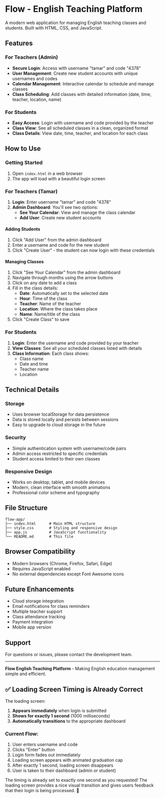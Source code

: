 # Flow - English Teaching Platform

A modern web application for managing English teaching classes and students. Built with HTML, CSS, and JavaScript.

## Features

### For Teachers (Admin)
- **Secure Login**: Access with username "tamar" and code "4378"
- **User Management**: Create new student accounts with unique usernames and codes
- **Calendar Management**: Interactive calendar to schedule and manage classes
- **Class Scheduling**: Add classes with detailed information (date, time, teacher, location, name)

### For Students
- **Easy Access**: Login with username and code provided by the teacher
- **Class View**: See all scheduled classes in a clean, organized format
- **Class Details**: View date, time, teacher, and location for each class

## How to Use

### Getting Started
1. Open `index.html` in a web browser
2. The app will load with a beautiful login screen

### For Teachers (Tamar)
1. **Login**: Enter username "tamar" and code "4378"
2. **Admin Dashboard**: You'll see two options:
   - **See Your Calendar**: View and manage the class calendar
   - **Add User**: Create new student accounts

#### Adding Students
1. Click "Add User" from the admin dashboard
2. Enter a username and code for the new student
3. Click "Create User" - the student can now login with these credentials

#### Managing Classes
1. Click "See Your Calendar" from the admin dashboard
2. Navigate through months using the arrow buttons
3. Click on any date to add a class
4. Fill in the class details:
   - **Date**: Automatically set to the selected date
   - **Hour**: Time of the class
   - **Teacher**: Name of the teacher
   - **Location**: Where the class takes place
   - **Name**: Name/title of the class
5. Click "Create Class" to save

### For Students
1. **Login**: Enter the username and code provided by your teacher
2. **View Classes**: See all your scheduled classes listed with details
3. **Class Information**: Each class shows:
   - Class name
   - Date and time
   - Teacher name
   - Location

## Technical Details

### Storage
- Uses browser localStorage for data persistence
- Data is stored locally and persists between sessions
- Easy to upgrade to cloud storage in the future

### Security
- Simple authentication system with username/code pairs
- Admin access restricted to specific credentials
- Student access limited to their own classes

### Responsive Design
- Works on desktop, tablet, and mobile devices
- Modern, clean interface with smooth animations
- Professional color scheme and typography

## File Structure
```
flow-app/
├── index.html      # Main HTML structure
├── style.css       # Styling and responsive design
├── app.js          # JavaScript functionality
└── README.md       # This file
```

## Browser Compatibility
- Modern browsers (Chrome, Firefox, Safari, Edge)
- Requires JavaScript enabled
- No external dependencies except Font Awesome icons

## Future Enhancements
- Cloud storage integration
- Email notifications for class reminders
- Multiple teacher support
- Class attendance tracking
- Payment integration
- Mobile app version

## Support
For questions or issues, please contact the development team.

---

**Flow English Teaching Platform** - Making English education management simple and efficient. 

## ✅ **Loading Screen Timing is Already Correct**

The loading screen:
1. **Appears immediately** when login is submitted
2. **Shows for exactly 1 second** (1000 milliseconds)
3. **Automatically transitions** to the appropriate dashboard

### **Current Flow:**
1. User enters username and code
2. Clicks "Enter" button
3. Login form fades out immediately
4. Loading screen appears with animated graduation cap
5. After exactly 1 second, loading screen disappears
6. User is taken to their dashboard (admin or student)

The timing is already set to exactly one second as you requested! The loading screen provides a nice visual transition and gives users feedback that their login is being processed. 🎉 